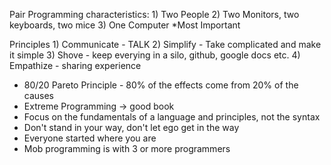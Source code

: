 Pair Programming characteristics:
    1) Two People
    2) Two Monitors, two keyboards, two mice
    3) One Computer *Most Important

Principles
    1) Communicate - TALK
    2) Simplify - Take complicated and make it simple
    3) Shove - keep everying in a silo, github, google docs etc.
    4) Empathize - sharing experience

- 80/20 Pareto Principle - 80% of the effects come from 20% of the causes
- Extreme Programming -> good book
- Focus on the fundamentals of a language and principles, not the syntax
- Don't stand in your way, don't let ego get in the way
- Everyone started where you are
- Mob programming is with 3 or more programmers